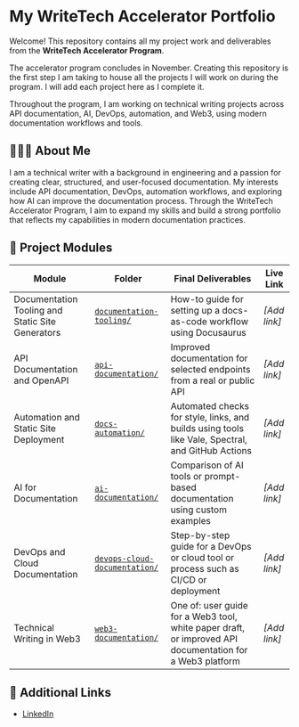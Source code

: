 
# My WriteTech Accelerator Portfolio

Welcome! This repository contains all my project work and deliverables from the **WriteTech Accelerator Program**.

The accelerator program concludes in November. Creating this repository is the first step I am taking to house all the projects I will work on during the program. I will add each project here as I complete it.

Throughout the program, I am working on technical writing projects across API documentation, AI, DevOps, automation, and Web3, using modern documentation workflows and tools.

## 👩🏽‍💻 About Me

I am a technical writer with a background in engineering and a passion for creating clear, structured, and user-focused documentation. My interests include API documentation, DevOps, automation workflows, and exploring how AI can improve the documentation process. Through the WriteTech Accelerator Program, I aim to expand my skills and build a strong portfolio that reflects my capabilities in modern documentation practices.

## 📁 Project Modules

| Module                                           | Folder                                                             | Final Deliverables                                                                                       | Live Link     |
| ------------------------------------------------ | ------------------------------------------------------------------ | -------------------------------------------------------------------------------------------------------- | ------------- |
| Documentation Tooling and Static Site Generators | [`documentation-tooling/`](./docs/documentation-tooling)           | How-to guide for setting up a docs-as-code workflow using Docusaurus                                     | *\[Add link]* |
| API Documentation and OpenAPI                    | [`api-documentation/`](./docs/api-documentation)                   | Improved documentation for selected endpoints from a real or public API                                  | *\[Add link]* |
| Automation and Static Site Deployment            | [`docs-automation/`](./docs/docs-automation)                       | Automated checks for style, links, and builds using tools like Vale, Spectral, and GitHub Actions        | *\[Add link]* |
| AI for Documentation                             | [`ai-documentation/`](./docs/ai-documentation)                     | Comparison of AI tools or prompt-based documentation using custom examples                               | *\[Add link]* |
| DevOps and Cloud Documentation                   | [`devops-cloud-documentation/`](./docs/devops-cloud-documentation) | Step-by-step guide for a DevOps or cloud tool or process such as CI/CD or deployment                     | *\[Add link]* |
| Technical Writing in Web3                        | [`web3-documentation/`](./docs/web3-documentation)                 | One of: user guide for a Web3 tool, white paper draft, or improved API documentation for a Web3 platform | *\[Add link]* |

## 🔗 Additional Links

* [LinkedIn](www.linkedin.com/in/gagandeep-technicalwriter)


